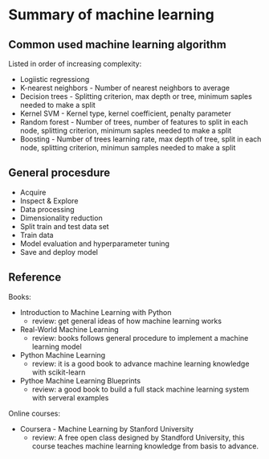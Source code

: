 # Summary of machine learning

## Common used machine learning algorithm

Listed in order of increasing complexity:

- Logiistic regressiong
- K-nearest neighbors - Number of nearest neighbors to average
- Decision trees - Splitting criterion, max depth or tree, minimum saples needed to make a split
- Kernel SVM - Kernel type, kernel coefficient, penalty parameter
- Random forest - Number of trees, number of features to split in each node, splitting criterion, minimum saples needed to make a split
- Boosting - Number of trees learning rate, max depth of tree, split in each node, splitting criterion, minimun samples needed to make a split

## General procesdure

- Acquire
- Inspect & Explore
- Data processing
- Dimensionality reduction
- Split train and test data set
- Train data
- Model evaluation and hyperparameter tuning
- Save and deploy model

## Reference

Books:

- Introduction to Machine Learning with Python
  - review: get general ideas of how machine learning works
- Real-World Machine Learning
  - review: books follows general procedure to implement a machine learning model
- Python Machine Learning
  - review: it is a good book to advance machine learning knowledge with scikit-learn
- Pythoe Machine Learning Blueprints
  - review: a good book to build a full stack machine learning system with serveral examples

Online courses:

- Coursera - Machine Learning by Stanford University
  - review: A free open class designed by Standford University, this course teaches machine learning knowledge from basis to advance.
